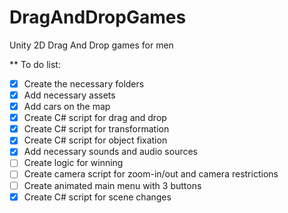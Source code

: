 # DragAndDropGames
Unity 2D Drag And Drop games for men

** To do list:
- [x] Create the necessary folders
- [x] Add necessary assets 
- [x] Add cars on the map
- [x] Create C# script for drag and drop
- [x] Create C# script for transformation
- [x] Create C# script for object fixation
- [x] Add necessary sounds and audio sources
- [ ] Create logic for winning
- [ ] Create camera script for zoom-in/out and camera restrictions
- [ ] Create animated main menu with 3 buttons
- [x] Create C# script for scene changes
